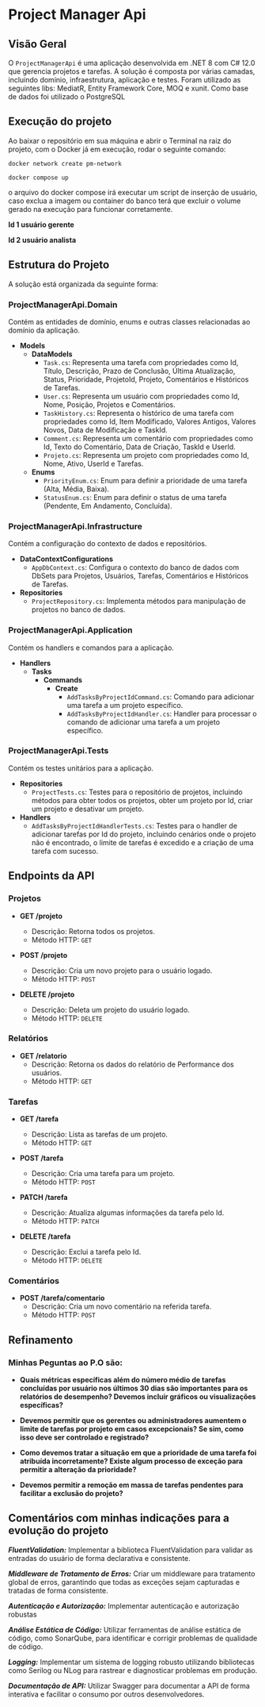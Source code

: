 # Project Manager Api

## Visão Geral

O `ProjectManagerApi` é uma aplicação desenvolvida em .NET 8 com C# 12.0 que gerencia projetos e tarefas. A solução é composta por várias camadas, incluindo domínio, infraestrutura, aplicação e testes. Foram utilizado as seguintes libs: MediatR, Entity Framework Core, MOQ e xunit. Como base de dados foi utilizado o PostgreSQL

## Execução do projeto

Ao baixar o repositório em sua máquina e abrir o Terminal na raiz do projeto, com o Docker já em execução, rodar o seguinte comando:
```
docker network create pm-network

docker compose up
 ```
 o arquivo do docker compose irá executar um script de inserção de usuário, caso exclua a imagem ou container do banco terá que excluir o volume gerado na execução para funcionar corretamente.
 
 **Id 1 usuário gerente**
 
 **Id 2 usuário analista**

## Estrutura do Projeto

A solução está organizada da seguinte forma:

### ProjectManagerApi.Domain

Contém as entidades de domínio, enums e outras classes relacionadas ao domínio da aplicação.

- **Models**
  - **DataModels**
    - `Task.cs`: Representa uma tarefa com propriedades como Id, Título, Descrição, Prazo de Conclusão, Última Atualização, Status, Prioridade, ProjetoId, Projeto, Comentários e Históricos de Tarefas.
    - `User.cs`: Representa um usuário com propriedades como Id, Nome, Posição, Projetos e Comentários.
    - `TaskHistory.cs`: Representa o histórico de uma tarefa com propriedades como Id, Item Modificado, Valores Antigos, Valores Novos, Data de Modificação e TaskId.
    - `Comment.cs`: Representa um comentário com propriedades como Id, Texto do Comentário, Data de Criação, TaskId e UserId.
    - `Projeto.cs`: Representa um projeto com propriedades como Id, Nome, Ativo, UserId e Tarefas.
  - **Enums**
    - `PriorityEnum.cs`: Enum para definir a prioridade de uma tarefa (Alta, Média, Baixa).
    - `StatusEnum.cs`: Enum para definir o status de uma tarefa (Pendente, Em Andamento, Concluída).

### ProjectManagerApi.Infrastructure

Contém a configuração do contexto de dados e repositórios.

- **DataContextConfigurations**
  - `AppDbContext.cs`: Configura o contexto do banco de dados com DbSets para Projetos, Usuários, Tarefas, Comentários e Históricos de Tarefas.
- **Repositories**
  - `ProjectRepository.cs`: Implementa métodos para manipulação de projetos no banco de dados.

### ProjectManagerApi.Application

Contém os handlers e comandos para a aplicação.

- **Handlers**
  - **Tasks**
    - **Commands**
      - **Create**
        - `AddTasksByProjectIdCommand.cs`: Comando para adicionar uma tarefa a um projeto específico.
        - `AddTasksByProjectIdHandler.cs`: Handler para processar o comando de adicionar uma tarefa a um projeto específico.

### ProjectManagerApi.Tests

Contém os testes unitários para a aplicação.

- **Repositories**
  - `ProjectTests.cs`: Testes para o repositório de projetos, incluindo métodos para obter todos os projetos, obter um projeto por Id, criar um projeto e desativar um projeto.
- **Handlers**
  - `AddTasksByProjectIdHandlerTests.cs`: Testes para o handler de adicionar tarefas por Id do projeto, incluindo cenários onde o projeto não é encontrado, o limite de tarefas é excedido e a criação de uma tarefa com sucesso.

## Endpoints da API

### Projetos

- **GET /projeto**
  - Descrição: Retorna todos os projetos.
  - Método HTTP: `GET`

- **POST /projeto**
  - Descrição: Cria um novo projeto para o usuário logado.
  - Método HTTP: `POST`

- **DELETE /projeto**
  - Descrição: Deleta um projeto do usuário logado.
  - Método HTTP: `DELETE`

### Relatórios

- **GET /relatorio**
  - Descrição: Retorna os dados do relatório de Performance dos usuários.
  - Método HTTP: `GET`

### Tarefas

- **GET /tarefa**
  - Descrição: Lista as tarefas de um projeto.
  - Método HTTP: `GET`

- **POST /tarefa**
  - Descrição: Cria uma tarefa para um projeto.
  - Método HTTP: `POST`

- **PATCH /tarefa**
  - Descrição: Atualiza algumas informações da tarefa pelo Id.
  - Método HTTP: `PATCH`

- **DELETE /tarefa**
  - Descrição: Exclui a tarefa pelo Id.
  - Método HTTP: `DELETE`

### Comentários

- **POST /tarefa/comentario**
  - Descrição: Cria um novo comentário na referida tarefa.
  - Método HTTP: `POST`

## Refinamento

### Minhas Peguntas ao P.O são:

- **Quais métricas específicas além do número médio de tarefas concluídas por usuário nos últimos 30 dias são importantes para os relatórios de desempenho? Devemos incluir gráficos ou visualizações específicas?**

- **Devemos permitir que os gerentes ou administradores aumentem o limite de tarefas por projeto em casos excepcionais? Se sim, como isso deve ser controlado e registrado?**

- **Como devemos tratar a situação em que a prioridade de uma tarefa foi atribuída incorretamente? Existe algum processo de exceção para permitir a alteração da prioridade?**
 
- **Devemos permitir a remoção em massa de tarefas pendentes para facilitar a exclusão do projeto?**

## Comentários com minhas indicações para a evolução do projeto

***FluentValidation:*** Implementar a biblioteca FluentValidation para validar as entradas do usuário de forma declarativa e consistente.

***Middleware de Tratamento de Erros:*** Criar um middleware para tratamento global de erros, garantindo que todas as exceções sejam capturadas e tratadas de forma consistente.

***Autenticação e Autorização:*** Implementar autenticação e autorização robustas 

***Análise Estática de Código:*** Utilizar ferramentas de análise estática de código, como SonarQube, para identificar e corrigir problemas de qualidade de código.

***Logging:*** Implementar um sistema de logging robusto utilizando bibliotecas como Serilog ou NLog para rastrear e diagnosticar problemas em produção.

***Documentação de API:*** Utilizar Swagger para documentar a API de forma interativa e facilitar o consumo por outros desenvolvedores.